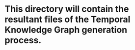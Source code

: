 # This directory will contain the resultant files of the Temporal Knowledge Graph generation process. 
